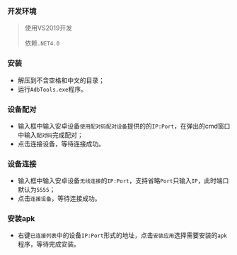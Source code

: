 ### 开发环境
> 使用VS2019开发
> 
> 依赖`.NET4.0`

### 安装
- 解压到不含空格和中文的目录；
- 运行`AdbTools.exe`程序。

### 设备配对
- 输入框中输入安卓设备`使用配对码配对设备`提供的的`IP:Port`，在弹出的cmd窗口中输入`配对码`完成配对；
- 点击连接设备，等待连接成功。

### 设备连接
- 输入框中输入安卓设备`无线连接`的`IP:Port`，支持省略`Port`只输入`IP`，此时端口默认为`5555`；
- 点击`连接设备`，等待连接成功。

### 安装apk
- 右键`已连接列表`中的设备`IP:Port`形式的地址，点击`安装应用`选择需要安装的`apk`程序，等待完成安装。


